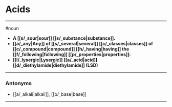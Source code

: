 # Acids
---
#noun
- **A [[s/_sour|sour]] [[s/_substance|substance]].**
- **[[a/_any|Any]] of [[s/_several|several]] [[c/_classes|classes]] of [[c/_compound|compound]] [[h/_having|having]] the [[f/_following|following]] [[p/_properties|properties]]:**
- **[[l/_lysergic|Lysergic]] [[a/_acid|acid]] [[d/_diethylamide|diethylamide]] (LSD)**
---
### Antonyms
- [[a/_alkali|alkali]], [[b/_base|base]]
---
